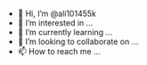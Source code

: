 - 👋 Hi, I’m @ali101455k
- 👀 I’m interested in ...
- 🌱 I’m currently learning ...
- 💞️ I’m looking to collaborate on ...
- 📫 How to reach me ...

<!---
ali101455k/ali101455k is a ✨ special ✨ repository because its `README.md` (this file) appears on your GitHub profile.
You can click the Preview link to take a look at your changes.
--->
